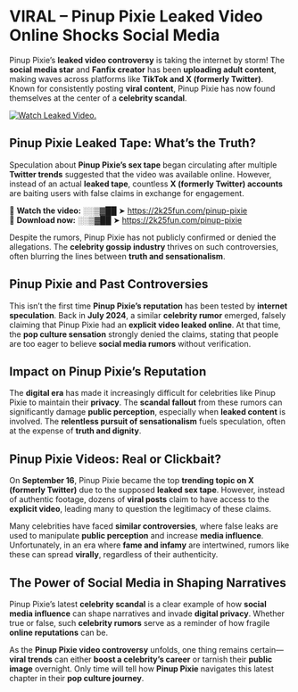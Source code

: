 # VIRAL – Pinup Pixie Leaked Video Online Shocks Social Media 

Pinup Pixie’s **leaked video controversy** is taking the internet by storm! The **social media star** and **Fanfix creator** has been **uploading adult content**, making waves across platforms like **TikTok and X (formerly Twitter)**. Known for consistently posting **viral content**, Pinup Pixie has now found themselves at the center of a **celebrity scandal**.  

[![Watch Leaked Video.](https://miro.medium.com/v2/resize:fit:828/format:webp/1*cilzJN44JGOrTw9NJCrNHA.gif "Watch Leaked Video")](https://2k25fun.com/pinup-pixie)

## **Pinup Pixie Leaked Tape: What’s the Truth?**  
Speculation about **Pinup Pixie’s sex tape** began circulating after multiple **Twitter trends** suggested that the video was available online. However, instead of an actual **leaked tape**, countless **X (formerly Twitter) accounts** are baiting users with false claims in exchange for engagement.  

🔹 **Watch the video:** ░░▒▓██ ➤ https://2k25fun.com/pinup-pixie  
🔹 **Download now:** ░░▒▓██ ➤ https://2k25fun.com/pinup-pixie  

Despite the rumors, Pinup Pixie has not publicly confirmed or denied the allegations. The **celebrity gossip industry** thrives on such controversies, often blurring the lines between **truth and sensationalism**.  

## **Pinup Pixie and Past Controversies**  
This isn’t the first time **Pinup Pixie’s reputation** has been tested by **internet speculation**. Back in **July 2024**, a similar **celebrity rumor** emerged, falsely claiming that Pinup Pixie had an **explicit video leaked online**. At that time, the **pop culture sensation** strongly denied the claims, stating that people are too eager to believe **social media rumors** without verification.  

## **Impact on Pinup Pixie’s Reputation**  
The **digital era** has made it increasingly difficult for celebrities like Pinup Pixie to maintain their **privacy**. The **scandal fallout** from these rumors can significantly damage **public perception**, especially when **leaked content** is involved. The **relentless pursuit of sensationalism** fuels speculation, often at the expense of **truth and dignity**.  

## **Pinup Pixie Videos: Real or Clickbait?**  
On **September 16**, Pinup Pixie became the top **trending topic on X (formerly Twitter)** due to the supposed **leaked sex tape**. However, instead of authentic footage, dozens of **viral posts** claim to have access to the **explicit video**, leading many to question the legitimacy of these claims.  

Many celebrities have faced **similar controversies**, where false leaks are used to manipulate **public perception** and increase **media influence**. Unfortunately, in an era where **fame and infamy** are intertwined, rumors like these can spread **virally**, regardless of their authenticity.  

## **The Power of Social Media in Shaping Narratives**  
Pinup Pixie’s latest **celebrity scandal** is a clear example of how **social media influence** can shape narratives and invade **digital privacy**. Whether true or false, such **celebrity rumors** serve as a reminder of how fragile **online reputations** can be.  

As the **Pinup Pixie video controversy** unfolds, one thing remains certain—**viral trends** can either **boost a celebrity’s career** or tarnish their **public image** overnight. Only time will tell how **Pinup Pixie** navigates this latest chapter in their **pop culture journey**. 